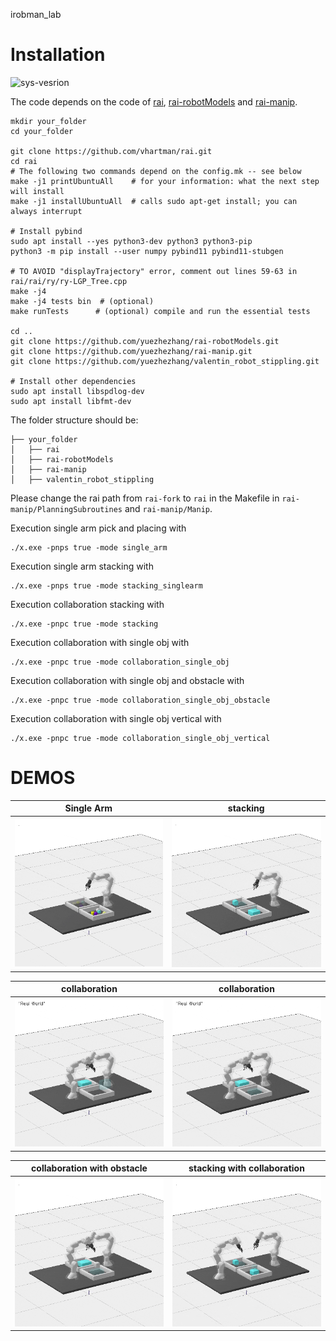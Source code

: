 irobman_lab

# Installation 
![sys-vesrion](https://img.shields.io/badge/Ubuntu-20.04-blue)

The code depends on the code of [rai](https://github.com/vhartman/rai), [rai-robotModels](https://github.com/vhartman/rai-robotModels) and [rai-manip](https://github.com/vhartman/rai-manip).

```
mkdir your_folder
cd your_folder

git clone https://github.com/vhartman/rai.git
cd rai
# The following two commands depend on the config.mk -- see below
make -j1 printUbuntuAll    # for your information: what the next step will install
make -j1 installUbuntuAll  # calls sudo apt-get install; you can always interrupt

# Install pybind
sudo apt install --yes python3-dev python3 python3-pip
python3 -m pip install --user numpy pybind11 pybind11-stubgen

# TO AVOID "displayTrajectory" error, comment out lines 59-63 in rai/rai/ry/ry-LGP_Tree.cpp
make -j4
make -j4 tests bin  # (optional) 
make runTests      # (optional) compile and run the essential tests

cd ..
git clone https://github.com/yuezhezhang/rai-robotModels.git
git clone https://github.com/yuezhezhang/rai-manip.git 
git clone https://github.com/yuezhezhang/valentin_robot_stippling.git

# Install other dependencies
sudo apt install libspdlog-dev
sudo apt install libfmt-dev
```

The folder structure should be:
```
├── your_folder
│   ├── rai
│   ├── rai-robotModels
│   ├── rai-manip
│   ├── valentin_robot_stippling
```

Please change the rai path from `rai-fork` to `rai` in the Makefile in `rai-manip/PlanningSubroutines` and `rai-manip/Manip`.

Execution single arm pick and placing with
```
./x.exe -pnps true -mode single_arm

```

Execution single arm stacking with
```
./x.exe -pnps true -mode stacking_singlearm
```
Execution collaboration stacking with
```
./x.exe -pnpc true -mode stacking
```

Execution collaboration with single obj with
```
./x.exe -pnpc true -mode collaboration_single_obj
```

Execution collaboration with single obj and obstacle with
```
./x.exe -pnpc true -mode collaboration_single_obj_obstacle
```
Execution collaboration with single obj vertical with
```
./x.exe -pnpc true -mode collaboration_single_obj_vertical
```
# DEMOS

| Single Arm |stacking|
|---|---|
<img src="./video/bin_picking/single_arm.gif" alt="005" style="zoom: 70%;" /> |<img src="./video/bin_picking/stacking_single_arm.gif" alt="005" style="zoom: 70%;" />

| collaboration | collaboration|
|---|---|
<img src="./video/bin_picking/cooperation_1.gif" alt="005" style="zoom: 70%;" /> | <img src="./video/bin_picking/cooperation_2.gif" alt="005" style="zoom: 70%;" />

| collaboration with obstacle|stacking with collaboration|
|---|---|
<img src="./video/bin_picking/cooperation_4.gif" alt="005" style="zoom: 70%;" /> |<img src="./video/bin_picking/stacking_co.gif" alt="005" style="zoom: 70%;" /> 